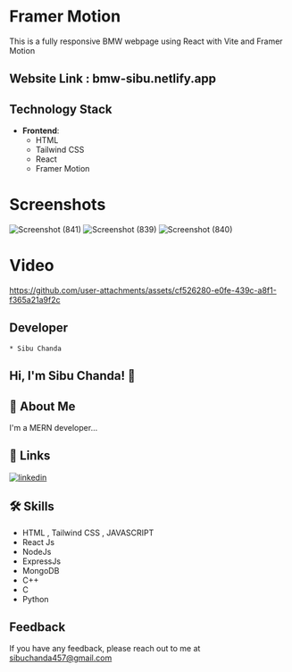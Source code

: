 
# Framer Motion

This is a fully responsive BMW webpage using React with Vite and Framer Motion 
 
## Website Link : bmw-sibu.netlify.app

## Technology Stack

- **Frontend**: 
  - HTML
  - Tailwind CSS
  - React
  - Framer Motion
 

 # Screenshots
![Screenshot (841)](https://github.com/user-attachments/assets/9c6339dd-9430-4753-86f4-c1fc636523f4)
![Screenshot (839)](https://github.com/user-attachments/assets/4edada1d-1fa4-429f-87cf-b5dccbe89076)
![Screenshot (840)](https://github.com/user-attachments/assets/3e2e0b29-dfde-4023-8d98-130bb1311671)

# Video
https://github.com/user-attachments/assets/cf526280-e0fe-439c-a8f1-f365a21a9f2c


## Developer
    * Sibu Chanda

## Hi, I'm Sibu Chanda! 👋


## 🚀 About Me
I'm a MERN developer...


## 🔗 Links
[![linkedin](https://img.shields.io/badge/linkedin-0A66C2?style=for-the-badge&logo=linkedin&logoColor=white)](https://www.linkedin.com/)


## 🛠 Skills
* HTML , Tailwind CSS , JAVASCRIPT
* React Js
* NodeJs
* ExpressJs
* MongoDB
* C++
* C
* Python

## Feedback

If you have any feedback, please reach out to me at sibuchanda457@gmail.com

